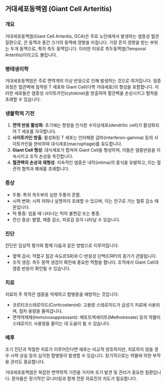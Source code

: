 

## 거대세포동맥염 (Giant Cell Arteritis)

### 개요
거대세포동맥염(Giant Cell Arteritis, GCA)은 주로 노인에게서 발생하는 염증성 혈관질환으로, 큰 동맥과 중간 크기의 동맥에 영향을 미칩니다. 가장 흔히 영향을 받는 부위는 두개 동맥으로, 특히 측두 동맥입니다. 이러한 이유로 측두동맥염(Temporal Arteritis)이라고도 불립니다.

### 병태생리학
거대세포동맥염은 주로 면역계의 이상 반응으로 인해 발생하는 것으로 여겨집니다. 염증 과정은 혈관벽에 침착된 T 세포와 Giant Cell(다핵 거대세포)의 형성을 포함합니다. 이러한 세포들은 염증성 사이토카인(cytokine)을 방출하여 혈관벽을 손상시키고 협착을 초래할 수 있습니다.

### 생물학적 기전
1. **면역 반응 활성화**: 초기에는 항원을 인식한 수지상세포(dendritic cell)가 활성화되어 T 세포를 자극합니다.
2. **사이토카인 방출**: 활성화된 T 세포는 인터페론 감마(interferon-gamma) 등의 사이토카인을 분비하여 대식세포(macrophage)를 유도합니다.
3. **Giant Cell 형성**: 대식세포가 합쳐져 Giant Cell을 형성하며, 이들은 염증반응을 지속시키고 조직 손상을 촉진합니다.
4. **혈관벽의 손상과 재형성**: 지속적인 염증은 내막(intima)의 증식을 유발하고, 이는 혈관의 협착과 폐쇄를 초래합니다.

### 증상
- 두통: 특히 측두부의 심한 두통이 흔함.
- 시력 변화: 시력 저하나 실명까지 초래할 수 있으며, 이는 안구로 가는 혈류 감소 때문입니다.
- 턱 통증: 씹을 때 나타나는 턱의 불편감 또는 통증.
- 전신 증상: 발열, 체중 감소, 피로감 등이 나타날 수 있습니다.

### 진단
진단은 임상적 평가와 함께 다음과 같은 방법으로 이루어집니다:
- 혈액 검사: 적혈구 침강 속도(ESR)와 C-반응성 단백(CRP)의 증가가 관찰됩니다.
- 조직 생검: 측두 동맥 생검이 확진에 중요한 역할을 합니다. 조직에서 Giant Cell과 염증 반응이 확인될 수 있습니다.

### 치료
치료의 주 목적은 염증을 억제하고 합병증을 예방하는 것입니다:
- 코르티코스테로이드(Corticosteroid): 고용량 스테로이드가 급성기 치료에 사용되며, 점차 용량을 줄여갑니다.
- 면역억제제(Immunosuppressant): 메토트렉세이트(Methotrexate) 등의 약물이 스테로이드 사용량을 줄이는 데 도움이 될 수 있습니다.

### 예후
조기 진단과 적절한 치료가 이루어진다면 예후는 비교적 양호하지만, 치료하지 않을 경우 시력 상실 등의 심각한 합병증이 발생할 수 있습니다. 장기적으로는 약물에 의한 부작용 관리도 중요합니다.

거대세포동맥염은 복잡한 면역학적 기전을 가지며 조기 발견 및 관리가 중요한 질환입니다. 환자들은 정기적인 모니터링과 함께 전문 의료진의 지도가 필요합니다.